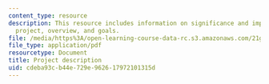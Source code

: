 ```yaml
---
content_type: resource
description: This resource includes information on significance and importance of
  project, overview, and goals.
file: /media/https%3A/open-learning-course-data-rc.s3.amazonaws.com/21g-034-media-education-and-the-marketplace-fall-2005/cdeba93cb44e729e962617972101315d_MIT21G_034F05_openkenya.pdf
file_type: application/pdf
resourcetype: Document
title: Project description
uid: cdeba93c-b44e-729e-9626-17972101315d
---
```

